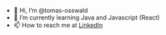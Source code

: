 - 👋 Hi, I’m @tomas-osswald
- 🌱 I’m currently learning Java and Javascript (React)
- 📫 How to reach me at [LinkedIn](https://www.linkedin.com/in/tomas-osswald/)

<!---
tomas-osswald/tomas-osswald is a ✨ special ✨ repository because its `README.md` (this file) appears on your GitHub profile.
You can click the Preview link to take a look at your changes.
--->
